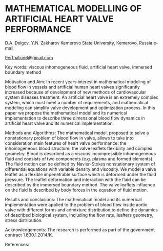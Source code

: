 # MATHEMATICAL MODELLING OF ARTIFICIAL HEART VALVE PERFORMANCE

D.A. Dolgov, Y.N. Zakharov
Kemerovo State University, Kemerovo, Russia
e-mail:

9erthalion6@gmail.com

Key words: viscous inhomogeneous fluid, artificial heart valve, immersed
boundary method

Motivation and Aim: In recent years interest in mathematical modeling of blood
flow in vessels and artificial human heart valves significantly increased
because of development of new methods of cardiovascular system diseases
treatment. An artificial heart valve is an extremely complex system, which must
meet a number of requirements, and mathematical modeling can simplify valve
development and optimization process. In this paper we propose the mathematical
model and its numerical implementation to describe three dimensional blood flow
dynamics in artificial heart valve and its numerical implementation.

Methods and Algorithms: The mathematical model, proposed to solve a
nonstationary problem of blood flow in valve, allows to take into consideration
main features of heart valve performance: the inhomogeneous blood structure,
the valve leaflets flexibility and complex geometry. Blood is described as a
viscous incompressible inhomogeneous fluid and consists of two components (e.g.
plasma and formed elements). The fluid motion can be defined by Navier-Stokes
nonstationary system of differential equations with variable density and
viscosity. We model a valve leaflet as a flexible impenetrable surface which is
deformed under the fluid pressure. The leaflet deformation and interaction with
the fluid can be described by the immersed boundary method. The valve leaflets
influence on the fluid is described by body forces in the equation of fluid
motion.

Results and conclusions: The mathematical model and its numerical
implementation were applied to the problem of blood flow inside aortic valve
with different forms and admixture distribution to define the dynamics of
described biological system, including the flow rate, leafters geometry, stress
distribution.

Acknowledgements: The research is performed as part of the government contract
1.630.1.2014/K.

References: 
